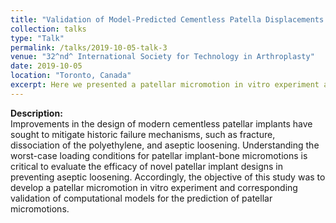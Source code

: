 ```yaml
---
title: "Validation of Model-Predicted Cementless Patella Displacements During Lunging"
collection: talks
type: "Talk"
permalink: /talks/2019-10-05-talk-3
venue: "32^nd^ International Society for Technology in Arthroplasty"
date: 2019-10-05
location: "Toronto, Canada"
excerpt: Here we presented a patellar micromotion in vitro experiment and corresponding validation of computational models for the prediction of patellar micromotions.
---
```

**Description:**<br>
Improvements in the design of modern cementless patellar implants have sought to mitigate historic failure mechanisms, such as fracture, dissociation of the polyethylene, and aseptic loosening. Understanding the worst-case loading conditions for patellar implant-bone micromotions is critical to evaluate the efficacy of novel patellar implant designs in preventing aseptic loosening. Accordingly, the objective of this study was to develop a patellar micromotion in vitro experiment and corresponding validation of computational models for the prediction of patellar micromotions.
